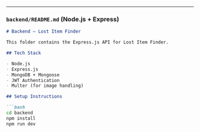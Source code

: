 
---

###  `backend/README.md` (Node.js + Express)

```md
# Backend – Lost Item Finder

This folder contains the Express.js API for Lost Item Finder.

## Tech Stack

- Node.js
- Express.js
- MongoDB + Mongoose
- JWT Authentication
- Multer (for image handling)

## Setup Instructions

```bash
cd backend
npm install
npm run dev

